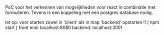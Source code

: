 PoC voor het verkennen van mogelijkheden voor react in combinatie met formulieren.
Tevens is een koppeling met een postgres database nodig.

let op:
    voor starten zowel in 'client' als in map 'backend' opstarten !! ( npm start )
    front end: localhost:8080
    backend: localhost:3001
